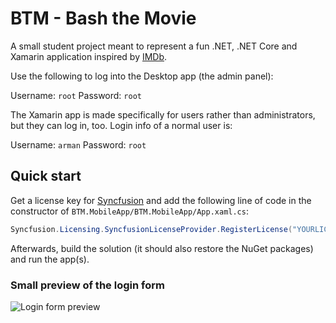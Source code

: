 # BTM - Bash the Movie

A small student project meant to represent a fun .NET, .NET Core and Xamarin application inspired by [IMDb](https://www.imdb.com/). 

Use the following to log into the Desktop app (the admin panel):

Username: `root`
Password: `root`

The Xamarin app is made specifically for users rather than administrators, but they can log in, too. Login info of a normal user is:

Username: `arman`
Password: `root`

## Quick start

Get a license key for [Syncfusion](https://www.syncfusion.com/) and add the following line of code in the constructor of `BTM.MobileApp/BTM.MobileApp/App.xaml.cs`:

```csharp
Syncfusion.Licensing.SyncfusionLicenseProvider.RegisterLicense("YOURLICENSEKEYHERE");
```

Afterwards, build the solution (it should also restore the NuGet packages) and run the app(s).

### Small preview of the login form

![](https://raw.githubusercontent.com/TheDoomKing/BTM/master/Preview.png "Login form preview")